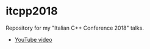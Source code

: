 # itcpp2018
Repository for my "Italian C++ Conference 2018" talks.

* [YouTube video](https://www.youtube.com/watch?v=3RfR4C0Wy-w)
